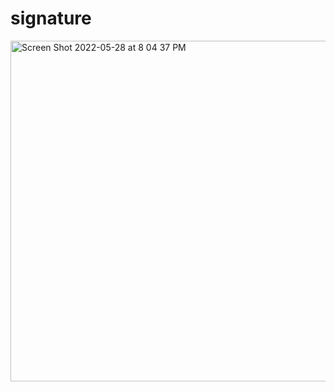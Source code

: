 # signature

<img width="545" alt="Screen Shot 2022-05-28 at 8 04 37 PM" src="https://user-images.githubusercontent.com/63755291/170837692-89f82ceb-172b-4c25-85ec-c8f31de3fcee.png">
